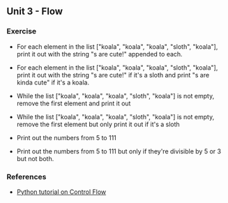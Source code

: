 Unit 3 - Flow
---

### **Exercise**

* For each element in the list ["koala", "koala", "koala", "sloth", "koala"], print it out with the string "s are cute!" appended to each.
* For each element in the list ["koala", "koala", "koala", "sloth", "koala"], print it out with the string "s are cute!" if it's a sloth and
  print "s are kinda cute" if it's a koala.


* While the list ["koala", "koala", "koala", "sloth", "koala"] is not empty, remove the first element and print it out
* While the list ["koala", "koala", "koala", "sloth", "koala"] is not empty, remove the first element but only print it out if it's a sloth

* Print out the numbers from 5 to 111
* Print out the numbers from 5 to 111 but only if they're divisible by 5 or 3 but not both.

### References

* [Python tutorial on Control Flow](https://docs.python.org/3.5/tutorial/controlflow.html)
